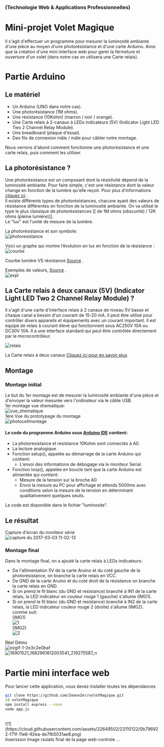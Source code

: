 ### (Technologie Web & Applications Professionnelles)
# Mini-projet Volet Magique 
Il s'agit d'effectuer un programme pour mesurer la luminosité ambiante d'une pièce au moyen d'une photorésistance et d'une carte Arduino. 
Ainsi que la création d'une mini interface web pour gerer la fermeture et ouverture d'un volet (dans notre cas on utilisera une Carte relais).
# Partie Arduino

## Le matériel

- Un Arduino (UNO dans notre cas).
- Une photorésistance (1M ohms).
- Une résistance (10Kohm) (marron / noir / orange).
- Une Carte relais à 2-canaux à LEDs indicateurs (5V) (Indicator Light LED Two 2 Channel Relay Module).
- Une breadboard (plaque d'essai).
- Des fils de connexion mâle / mâle pour câbler notre montage.

Nous verrons d'abord comment fonctionne une photorésistance et une carte relais, puis comment les utiliser.

## La photorésistance ?

Une photorésistance est un composant dont la résistivité dépend de la luminosité ambiante. Pour faire simple, c'est une résistance dont la valeur change en fonction de la lumière qu'elle reçoit. Pour plus d'informations [cliquez ici](https://learn.adafruit.com/photocells) .<br>
Il existe différents types de photorésistances, chacune ayant des valeurs de résistance différentes en fonction de la luminosité ambiante. On va utilisé le type le plus classique de photorésistances [[ de 1M ohms (obscurité) / 12K ohms (pleine lumière)]].<br> 
Le "lux" est l'unité de mesure de la lumière. <br>

La photorésistance et son symbole:<br>
![photoresistance](https://cloud.githubusercontent.com/assets/22649502/23108994/e8da7fdc-f714-11e6-965d-3e9b4dff0516.png)

Voici un graphe qui montre l’évolution en lux en fonction de la résistance :<br>
![courbe](https://cloud.githubusercontent.com/assets/22649502/23108854/7a0ce532-f713-11e6-8e6d-d63227ee49d0.jpg)

Courbe lumière VS résistance [Source](https://cdn.instructables.com/FNE/0LR9/FVS7L1OF/FNE0LR9FVS7L1OF.MEDIUM.gif) .


Exemples de valeurs, [Source](https://fr.wikipedia.org/wiki/Lux_%28unit%C3%A9%29) .<br>
![expl](https://cloud.githubusercontent.com/assets/22649502/23108896/e6ec5f16-f713-11e6-930d-dee17ef601dc.png)

## La Carte relais à deux canaux (5V) (Indicator Light LED Two 2 Channel Relay Module) ?

Il s'agit d'une carte d'interface relais à 2 canaux de niveau 5V basse et chaque canal a besoin d'un courant de 15-20 mA. Il peut être utilisé pour contrôler divers appareils et équipements avec un courant important. Il est équipé de relais à courant élevé qui fonctionnent sous AC250V 10A ou DC30V 10A. Il a une interface standard qui peut être contrôlée directement par le microcontrôleur.<br>

![relais](https://cloud.githubusercontent.com/assets/22649502/23108922/367fd85a-f714-11e6-9fd8-506e276bca64.png)

La Carte relais à deux canaux [Cliquez ici pour en savoir plus](https://www.sunfounder.com/wiki/index.php?title=2_Channel_5V_Relay_Module)

## Montage

### Montage initial

Le but du 1er montage est de mesurer la luminosité ambiante d'une pièce et d'envoyer la valeur mesurée vers l'ordinateur via le câble USB.<br>
1er montage vue shematique:<br>
![vue_shematique](https://cloud.githubusercontent.com/assets/22649502/23108944/6e6f10b4-f714-11e6-9577-0072add79ce5.png)
<br>
1ère Vue du prototypage du montage<br>
![photocellmontage](https://cloud.githubusercontent.com/assets/22649502/23108961/9b7d965c-f714-11e6-95cc-cd0efcff7fc0.png)
<br>
#### Le code du programme Arduino sous [Arduino IDE](https://www.arduino.cc/en/main/software) contient:
- La photoresistance et resistance 10Kohm sont connectés à A0.
- La lecture analogique.
- Fonction setup(), appelée au démarrage de la carte Arduino qui contient:
    - L'envoi des informations de débogage via le moniteur Serial.
- Fonction loop(), appelée en boucle tant que la carte Arduino est alimentée qui contient:
    - Mesure de la tension sur la broche A0
    - Envoi la mesure au PC pour affichage et attends 5000ms avec conditions selon la mesure de la tension en déterminant qualitativement quelques seuils.
    
Le code est disponible dans le fichier "luminosite".

## Le résultat

Capture d'écran du moniteur série<br>
![capture du 2017-03-03 11-02-13](https://cloud.githubusercontent.com/assets/22649502/23552259/346c390e-001b-11e7-82be-f40e21c6723b.png)

### Montage final

Dans le montage final, on a ajouté la carte relais à LEDs indicateurs:
- De l'allimentation 5V de la carte Aruino et du coté gauche de la photorésistance, on branche la carte relais en VCC.
- De GND de la carte Aruino et du coté droit de la résistance on branche la carte relais en GND.
- Si on prend le fil blanc (du GND et resistance) branché à IN1 de la carte relais, la LED indicateur en couleur rouge 1 (gauche) s'allume (IMG1).
- Si on prend le fil blanc (du GND et resistance) branché à IN2 de la carte relais, la LED indicateur couleur rouge 2 (droite) s'allume (IMG2).<br>
comme suit:<br>
(IMG1)<br>
![1](https://cloud.githubusercontent.com/assets/22649502/23109088/e56bcbc0-f715-11e6-91db-d8439e09c3a8.png)<br>
(IMG2)<br>
![2](https://cloud.githubusercontent.com/assets/22649502/23109292/1f2a0a50-f718-11e6-90a6-1ebe7a11f0dd.png)<br>

Réel Démo<br>
![ezgif-1-2e3c2e0baf](https://cloud.githubusercontent.com/assets/22649502/23111771/367c400c-f72b-11e6-8eef-1f3cd8bab329.gif)<br>
![16901521_1682961812003541_219275587_n](https://cloud.githubusercontent.com/assets/22649502/23111849/be6f38ca-f72b-11e6-82be-e139b2009969.jpg)<br>

# Partie mini interface web

Pour lancer cette application, vous devez installer toutes les dépendances
```bash
git clone https://github.com/ImaneZer/voletMagique.git
cd voletMagique
npm install express --save
node app.js
```
<br>
![1](https://cloud.githubusercontent.com/assets/22649502/23110122/0b796922-f71f-11e6-92ea-de7fb5031ae8.png)
<br>
Inserssion Image rsulats final de la page web-controle ...

